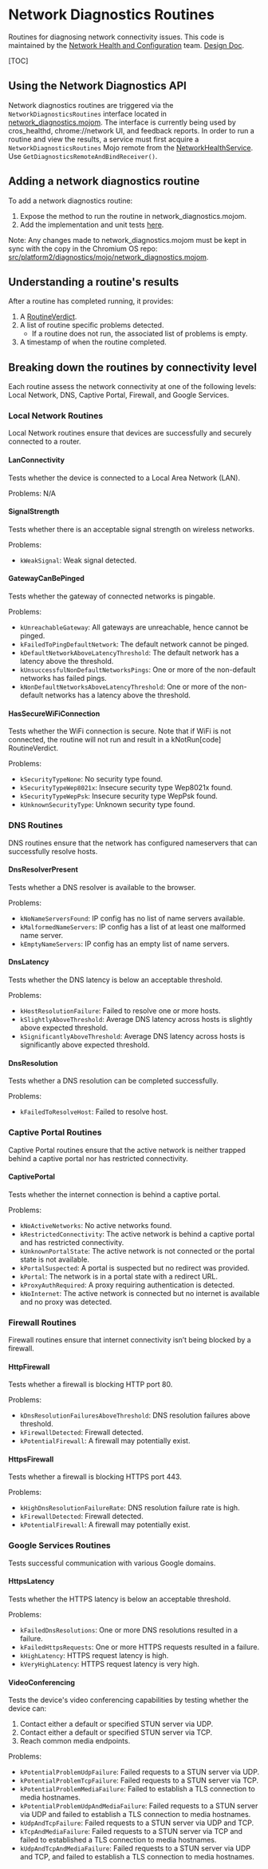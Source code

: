 # Network Diagnostics Routines

Routines for diagnosing network connectivity issues. This code is maintained by
the [Network Health and Configuration] team. [Design Doc].

[TOC]

## Using the Network Diagnostics API

Network diagnostics routines are triggered via the `NetworkDiagnosticsRoutines`
interface located in [network_diagnostics.mojom]. The interface is currently
being used by cros_healthd, chrome://network UI, and feedback reports. In order
to run a routine and view the results, a service must first acquire a
`NetworkDiagnosticsRoutines` Mojo remote from the [NetworkHealthService]. Use
`GetDiagnosticsRemoteAndBindReceiver()`.

## Adding a network diagnostics routine

To add a network diagnostics routine:
1. Expose the method to run the routine in network_diagnostics.mojom.
2. Add the implementation and unit tests [here].

Note: Any changes made to network_diagnostics.mojom must be kept in sync with
the copy in the Chromium OS repo:
[src/platform2/diagnostics/mojo/network_diagnostics.mojom].

## Understanding a routine's results

After a routine has completed running, it provides:
1. A [RoutineVerdict].
1. A list of routine specific problems detected.
    * If a routine does not run, the associated list of problems is empty.
1. A timestamp of when the routine completed.

## Breaking down the routines by connectivity level

Each routine assess the network connectivity at one of the following levels:
Local Network, DNS, Captive Portal, Firewall, and Google Services.

### Local Network Routines

Local Network routines ensure that devices are successfully and securely
connected to a router.

#### LanConnectivity

Tests whether the device is connected to a Local Area Network (LAN).

Problems: N/A

#### SignalStrength

Tests whether there is an acceptable signal strength on wireless networks.

Problems:
* `kWeakSignal`: Weak signal detected.

#### GatewayCanBePinged

Tests whether the gateway of connected networks is pingable.

Problems:
* `kUnreachableGateway`: All gateways are unreachable, hence cannot be pinged.
* `kFailedToPingDefaultNetwork`: The default network cannot be pinged.
* `kDefaultNetworkAboveLatencyThreshold`: The default network has a latency
   above the threshold.
* `kUnsuccessfulNonDefaultNetworksPings`: One or more of the non-default
   networks has failed pings.
* `kNonDefaultNetworksAboveLatencyThreshold`: One or more of the non-default
   networks has a latency above the threshold.

#### HasSecureWiFiConnection

Tests whether the WiFi connection is secure. Note that if WiFi is not connected,
the routine will not run and result in a kNotRun[code] RoutineVerdict.

Problems:
* `kSecurityTypeNone`: No security type found.
* `kSecurityTypeWep8021x`: Insecure security type Wep8021x found.
* `kSecurityTypeWepPsk`: Insecure security type WepPsk found.
* `kUnknownSecurityType`: Unknown security type found.

### DNS Routines

DNS routines ensure that the network has configured nameservers that can
successfully resolve hosts.

#### DnsResolverPresent

Tests whether a DNS resolver is available to the browser.

Problems:
* `kNoNameServersFound`: IP config has no list of name servers available.
* `kMalformedNameServers`: IP config has a list of at least one malformed name
   server.
* `kEmptyNameServers`: IP config has an empty list of name servers.

#### DnsLatency

Tests whether the DNS latency is below an acceptable threshold.

Problems:
* `kHostResolutionFailure`: Failed to resolve one or more hosts.
* `kSlightlyAboveThreshold`: Average DNS latency across hosts is slightly above
   expected threshold.
* `kSignificantlyAboveThreshold`: Average DNS latency across hosts is
   significantly above expected threshold.

#### DnsResolution

Tests whether a DNS resolution can be completed successfully.

Problems:
* `kFailedToResolveHost`: Failed to resolve host.

### Captive Portal Routines

Captive Portal routines ensure that the active network is neither trapped behind
a captive portal nor has restricted connectivity.

#### CaptivePortal

Tests whether the internet connection is behind a captive portal.

Problems:
* `kNoActiveNetworks`: No active networks found.
* `kRestrictedConnectivity`: The active network is behind a captive portal and
    has restricted connectivity.
* `kUnknownPortalState`: The active network is not connected or the portal
    state is not available.
* `kPortalSuspected`: A portal is suspected but no redirect was provided.
* `kPortal`: The network is in a portal state with a redirect URL.
* `kProxyAuthRequired`: A proxy requiring authentication is detected.
* `kNoInternet`: The active network is connected but no internet is available
    and no proxy was detected.


### Firewall Routines

Firewall routines ensure that internet connectivity isn’t being blocked by a firewall.

#### HttpFirewall

Tests whether a firewall is blocking HTTP port 80.

Problems:
* `kDnsResolutionFailuresAboveThreshold`: DNS resolution failures above
   threshold.
* `kFirewallDetected`: Firewall detected.
* `kPotentialFirewall`: A firewall may potentially exist.

#### HttpsFirewall

Tests whether a firewall is blocking HTTPS port 443.

Problems:
* `kHighDnsResolutionFailureRate`: DNS resolution failure rate is high.
* `kFirewallDetected`: Firewall detected.
* `kPotentialFirewall`: A firewall may potentially exist.

### Google Services Routines

Tests successful communication with various Google domains.

#### HttpsLatency

Tests whether the HTTPS latency is below an acceptable threshold.

Problems:
* `kFailedDnsResolutions`: One or more DNS resolutions resulted in a failure.
* `kFailedHttpsRequests`: One or more HTTPS requests resulted in a failure.
* `kHighLatency`: HTTPS request latency is high.
* `kVeryHighLatency`: HTTPS request latency is very high.

#### VideoConferencing

Tests the device's video conferencing capabilities by testing whether the device
can:
1. Contact either a default or specified STUN server via UDP.
2. Contact either a default or specified STUN server via TCP.
3. Reach common media endpoints.

Problems:
* `kPotentialProblemUdpFailure`: Failed requests to a STUN server via UDP.
* `kPotentialProblemTcpFailure`: Failed requests to a STUN server via TCP.
* `kPotentialProblemMediaFailure`: Failed to establish a TLS connection to media hostnames.
* `kPotentialProblemUdpAndMediaFailure`: Failed requests to a STUN server via
UDP and failed to establish a TLS connection to media hostnames.
* `kUdpAndTcpFailure`: Failed requests to a STUN server via UDP and TCP.
* `kTcpAndMediaFailure`: Failed requests to a STUN server via TCP and failed to
established a TLS connection to media hostnames.
* `kUdpAndTcpAndMediaFailure`: Failed requests to a STUN server via UDP and TCP,
and failed to establish a TLS connection to media hostnames.

[Network Health and Configuration]: https://docs.google.com/document/d/10DSy-jZXaRo9I9aq1UqERy76t7HkgGvInWk57pHEkzg
[network_diagnostics.mojom]: https://source.chromium.org/chromium/chromium/src/+/main:chromeos/services/network_health/public/mojom/network_diagnostics.mojom?originalUrl=https:%2F%2Fcs.chromium.org%2F
[NetworkHealthService]: https://source.chromium.org/chromium/chromium/src/+/main:chrome/browser/chromeos/net/network_health/network_health_service.h?originalUrl=https:%2F%2Fcs.chromium.org%2F
[here]: https://source.chromium.org/chromium/chromium/src/+/main:chrome/browser/chromeos/net/network_diagnostics/
[RoutineVerdict]: https://source.chromium.org/chromium/chromium/src/+/main:chromeos/services/network_health/public/mojom/network_diagnostics.mojom;l=12;drc=93304dcbcf58b0af39403af08928ea4e4ec28e6d?originalUrl=https:%2F%2Fcs.chromium.org%2F
[Design Doc]: https://docs.google.com/document/d/1d5EoPBlsomWQ4HzqejFPG4v1d2cvPSndj7nmCjNZSSc
[src/platform2/diagnostics/mojo/network_diagnostics.mojom]: http://cs/chromeos_public/src/platform2/diagnostics/cros_healthd/network_diagnostics/
